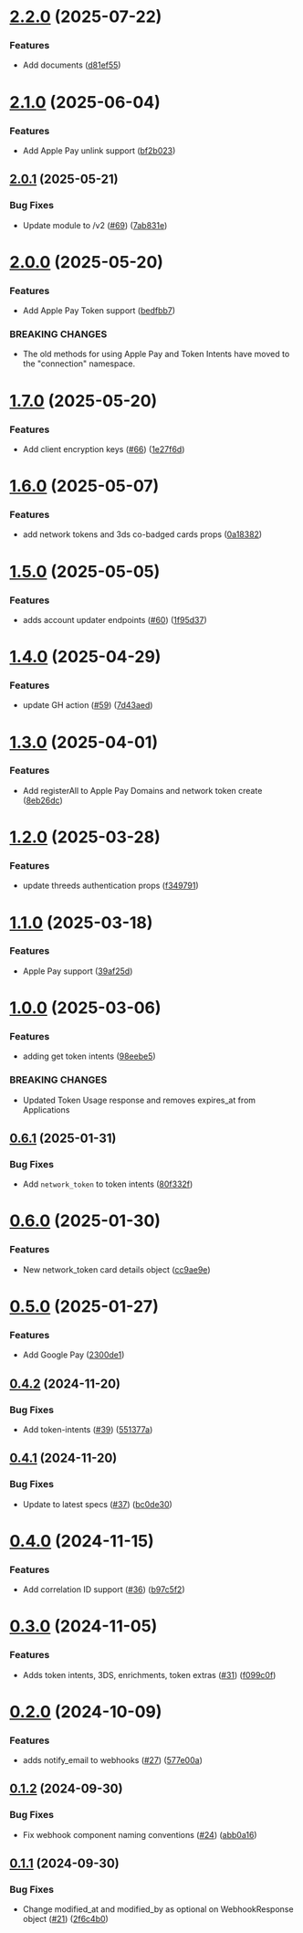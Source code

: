 # [2.2.0](https://github.com/Basis-Theory/go-sdk/compare/v2.1.0...v2.2.0) (2025-07-22)


### Features

* Add documents ([d81ef55](https://github.com/Basis-Theory/go-sdk/commit/d81ef55b35feb1d4f4d2590df19cc2974ac8e506))

# [2.1.0](https://github.com/Basis-Theory/go-sdk/compare/v2.0.1...v2.1.0) (2025-06-04)


### Features

* Add Apple Pay unlink support ([bf2b023](https://github.com/Basis-Theory/go-sdk/commit/bf2b0237a21af1bd207e47791230c405af604110))

## [2.0.1](https://github.com/Basis-Theory/go-sdk/compare/v2.0.0...v2.0.1) (2025-05-21)


### Bug Fixes

* Update module to /v2 ([#69](https://github.com/Basis-Theory/go-sdk/issues/69)) ([7ab831e](https://github.com/Basis-Theory/go-sdk/commit/7ab831e868673e5303b46e83b7cb82ce03ef584d))

# [2.0.0](https://github.com/Basis-Theory/go-sdk/compare/v1.7.0...v2.0.0) (2025-05-20)


### Features

* Add Apple Pay Token support ([bedfbb7](https://github.com/Basis-Theory/go-sdk/commit/bedfbb78d8583aa30e6667ddfe82cc3a9df14f0a))


### BREAKING CHANGES

* The old methods for using Apple Pay and Token Intents have moved to the "connection" namespace.

# [1.7.0](https://github.com/Basis-Theory/go-sdk/compare/v1.6.0...v1.7.0) (2025-05-20)


### Features

* Add client encryption keys ([#66](https://github.com/Basis-Theory/go-sdk/issues/66)) ([1e27f6d](https://github.com/Basis-Theory/go-sdk/commit/1e27f6d89f599c7ace36398b5a348dd55e5dc0c2))

# [1.6.0](https://github.com/Basis-Theory/go-sdk/compare/v1.5.0...v1.6.0) (2025-05-07)


### Features

* add network tokens and 3ds co-badged cards props ([0a18382](https://github.com/Basis-Theory/go-sdk/commit/0a18382fa2ec38b9937d048f9d5451c3d8d79472))

# [1.5.0](https://github.com/Basis-Theory/go-sdk/compare/v1.4.0...v1.5.0) (2025-05-05)


### Features

* adds account updater endpoints ([#60](https://github.com/Basis-Theory/go-sdk/issues/60)) ([1f95d37](https://github.com/Basis-Theory/go-sdk/commit/1f95d3777c697fa7133465c2a7dd76f941198ca0))

# [1.4.0](https://github.com/Basis-Theory/go-sdk/compare/v1.3.0...v1.4.0) (2025-04-29)


### Features

* update GH action ([#59](https://github.com/Basis-Theory/go-sdk/issues/59)) ([7d43aed](https://github.com/Basis-Theory/go-sdk/commit/7d43aed605235f6d5d1e8e981fe25c252288f44f))

# [1.3.0](https://github.com/Basis-Theory/go-sdk/compare/v1.2.0...v1.3.0) (2025-04-01)


### Features

* Add registerAll to Apple Pay Domains and network token create ([8eb26dc](https://github.com/Basis-Theory/go-sdk/commit/8eb26dcbe7a62c1caf8fd17f434b04899d50437f))

# [1.2.0](https://github.com/Basis-Theory/go-sdk/compare/v1.1.0...v1.2.0) (2025-03-28)


### Features

* update threeds authentication props ([f349791](https://github.com/Basis-Theory/go-sdk/commit/f34979193effed81b6dd756da20f892d7634e3c4))

# [1.1.0](https://github.com/Basis-Theory/go-sdk/compare/v1.0.0...v1.1.0) (2025-03-18)


### Features

* Apple Pay support ([39af25d](https://github.com/Basis-Theory/go-sdk/commit/39af25d375dd506924d152e3801151de526abf96))

# [1.0.0](https://github.com/Basis-Theory/go-sdk/compare/v0.6.1...v1.0.0) (2025-03-06)


### Features

* adding get token intents ([98eebe5](https://github.com/Basis-Theory/go-sdk/commit/98eebe5feae723b24b1e38bc8872d90ee38de70e))


### BREAKING CHANGES

* Updated Token Usage response and removes expires_at from Applications

## [0.6.1](https://github.com/Basis-Theory/go-sdk/compare/v0.6.0...v0.6.1) (2025-01-31)


### Bug Fixes

* Add `network_token` to token intents ([80f332f](https://github.com/Basis-Theory/go-sdk/commit/80f332f4f1d40f7b432ada54c04b81faf2492f94))

# [0.6.0](https://github.com/Basis-Theory/go-sdk/compare/v0.5.0...v0.6.0) (2025-01-30)


### Features

* New network_token card details object ([cc9ae9e](https://github.com/Basis-Theory/go-sdk/commit/cc9ae9eb334d94d9593c2174b3054d29c90aae36))

# [0.5.0](https://github.com/Basis-Theory/go-sdk/compare/v0.4.2...v0.5.0) (2025-01-27)


### Features

* Add Google Pay ([2300de1](https://github.com/Basis-Theory/go-sdk/commit/2300de15d6dda2b918cd6780fd82310064e7e6b2))

## [0.4.2](https://github.com/Basis-Theory/go-sdk/compare/v0.4.1...v0.4.2) (2024-11-20)


### Bug Fixes

* Add token-intents ([#39](https://github.com/Basis-Theory/go-sdk/issues/39)) ([551377a](https://github.com/Basis-Theory/go-sdk/commit/551377a90ba278e169c0f1d2cf33035789dd90b7))

## [0.4.1](https://github.com/Basis-Theory/go-sdk/compare/v0.4.0...v0.4.1) (2024-11-20)


### Bug Fixes

* Update to latest specs ([#37](https://github.com/Basis-Theory/go-sdk/issues/37)) ([bc0de30](https://github.com/Basis-Theory/go-sdk/commit/bc0de300543aa4feb219b15c81055343f8ad7e73))

# [0.4.0](https://github.com/Basis-Theory/go-sdk/compare/v0.3.0...v0.4.0) (2024-11-15)


### Features

* Add correlation ID support ([#36](https://github.com/Basis-Theory/go-sdk/issues/36)) ([b97c5f2](https://github.com/Basis-Theory/go-sdk/commit/b97c5f2fc231176ada3574aee1521784eb71f107))

# [0.3.0](https://github.com/Basis-Theory/go-sdk/compare/v0.2.0...v0.3.0) (2024-11-05)


### Features

* Adds token intents, 3DS, enrichments, token extras ([#31](https://github.com/Basis-Theory/go-sdk/issues/31)) ([f099c0f](https://github.com/Basis-Theory/go-sdk/commit/f099c0fb549b166ad6a69bdc4cf4ad3c48cca786))

# [0.2.0](https://github.com/Basis-Theory/go-sdk/compare/v0.1.2...v0.2.0) (2024-10-09)


### Features

* adds notify_email to webhooks ([#27](https://github.com/Basis-Theory/go-sdk/issues/27)) ([577e00a](https://github.com/Basis-Theory/go-sdk/commit/577e00a4ced891592209e337316f0bd76d711366))

## [0.1.2](https://github.com/Basis-Theory/go-sdk/compare/v0.1.1...v0.1.2) (2024-09-30)


### Bug Fixes

* Fix webhook component naming conventions ([#24](https://github.com/Basis-Theory/go-sdk/issues/24)) ([abb0a16](https://github.com/Basis-Theory/go-sdk/commit/abb0a168f3cd29abd151e29ea151eca707a470ce))

## [0.1.1](https://github.com/Basis-Theory/go-sdk/compare/v0.1.0...v0.1.1) (2024-09-30)


### Bug Fixes

* Change modified_at and modified_by as optional on WebhookResponse object ([#21](https://github.com/Basis-Theory/go-sdk/issues/21)) ([2f6c4b0](https://github.com/Basis-Theory/go-sdk/commit/2f6c4b0250f9c7c3f030342ad3ffc91fd8f5f6a8))
